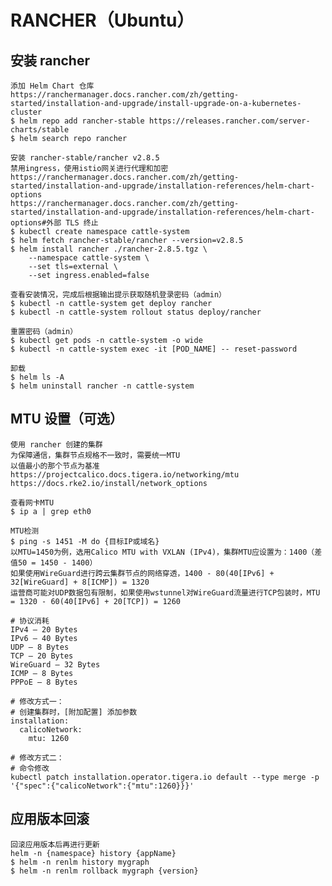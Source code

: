 # RANCHER（Ubuntu）

## 安装 rancher
	添加 Helm Chart 仓库
	https://ranchermanager.docs.rancher.com/zh/getting-started/installation-and-upgrade/install-upgrade-on-a-kubernetes-cluster
	$ helm repo add rancher-stable https://releases.rancher.com/server-charts/stable
	$ helm search repo rancher
	
	安装 rancher-stable/rancher v2.8.5
	禁用ingress，使用istio网关进行代理和加密
	https://ranchermanager.docs.rancher.com/zh/getting-started/installation-and-upgrade/installation-references/helm-chart-options
	https://ranchermanager.docs.rancher.com/zh/getting-started/installation-and-upgrade/installation-references/helm-chart-options#外部 TLS 终止
	$ kubectl create namespace cattle-system
	$ helm fetch rancher-stable/rancher --version=v2.8.5
	$ helm install rancher ./rancher-2.8.5.tgz \
        --namespace cattle-system \
        --set tls=external \
        --set ingress.enabled=false
	
	查看安装情况，完成后根据输出提示获取随机登录密码（admin）
	$ kubectl -n cattle-system get deploy rancher
	$ kubectl -n cattle-system rollout status deploy/rancher
	
	重置密码（admin）
	$ kubectl get pods -n cattle-system -o wide
	$ kubectl -n cattle-system exec -it [POD_NAME] -- reset-password
	
	卸载
	$ helm ls -A
	$ helm uninstall rancher -n cattle-system

## MTU 设置（可选）
	使用 rancher 创建的集群
	为保障通信，集群节点规格不一致时，需要统一MTU
	以值最小的那个节点为基准
	https://projectcalico.docs.tigera.io/networking/mtu
	https://docs.rke2.io/install/network_options

	查看网卡MTU
	$ ip a | grep eth0
	
	MTU检测
	$ ping -s 1451 -M do {目标IP或域名}
	以MTU=1450为例，选用Calico MTU with VXLAN (IPv4)，集群MTU应设置为：1400（差值50 = 1450 - 1400）
	如果使用WireGuard进行跨云集群节点的网络穿透，1400 - 80(40[IPv6] + 32[WireGuard] + 8[ICMP]) = 1320
	运营商可能对UDP数据包有限制，如果使用wstunnel对WireGuard流量进行TCP包装时，MTU = 1320 - 60(40[IPv6] + 20[TCP]) = 1260
	
```
# 协议消耗
IPv4 – 20 Bytes
IPv6 – 40 Bytes
UDP – 8 Bytes
TCP – 20 Bytes
WireGuard – 32 Bytes
ICMP – 8 Bytes
PPPoE – 8 Bytes
```

```
# 修改方式一：
# 创建集群时，[附加配置] 添加参数
installation:
  calicoNetwork:
    mtu: 1260
```
	
```
# 修改方式二：
# 命令修改
kubectl patch installation.operator.tigera.io default --type merge -p '{"spec":{"calicoNetwork":{"mtu":1260}}}'
```

## 应用版本回滚
	回滚应用版本后再进行更新
	helm -n {namespace} history {appName}
	$ helm -n renlm history mygraph
	$ helm -n renlm rollback mygraph {version}
